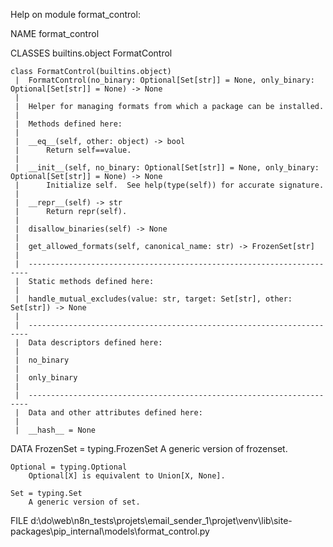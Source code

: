 Help on module format_control:

NAME
    format_control

CLASSES
    builtins.object
        FormatControl

    class FormatControl(builtins.object)
     |  FormatControl(no_binary: Optional[Set[str]] = None, only_binary: Optional[Set[str]] = None) -> None
     |
     |  Helper for managing formats from which a package can be installed.
     |
     |  Methods defined here:
     |
     |  __eq__(self, other: object) -> bool
     |      Return self==value.
     |
     |  __init__(self, no_binary: Optional[Set[str]] = None, only_binary: Optional[Set[str]] = None) -> None
     |      Initialize self.  See help(type(self)) for accurate signature.
     |
     |  __repr__(self) -> str
     |      Return repr(self).
     |
     |  disallow_binaries(self) -> None
     |
     |  get_allowed_formats(self, canonical_name: str) -> FrozenSet[str]
     |
     |  ----------------------------------------------------------------------
     |  Static methods defined here:
     |
     |  handle_mutual_excludes(value: str, target: Set[str], other: Set[str]) -> None
     |
     |  ----------------------------------------------------------------------
     |  Data descriptors defined here:
     |
     |  no_binary
     |
     |  only_binary
     |
     |  ----------------------------------------------------------------------
     |  Data and other attributes defined here:
     |
     |  __hash__ = None

DATA
    FrozenSet = typing.FrozenSet
        A generic version of frozenset.

    Optional = typing.Optional
        Optional[X] is equivalent to Union[X, None].

    Set = typing.Set
        A generic version of set.

FILE
    d:\do\web\n8n_tests\projets\email_sender_1\projet\venv\lib\site-packages\pip\_internal\models\format_control.py


